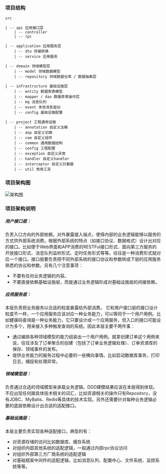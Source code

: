 ### 项目结构

    src

    | -- api 应用接口层
        | -- controller
        | -- rpc

    | -- application 应用服务层
        | -- dto 传输转换
        | -- service 应用服务

    | -- domain 领域模型层
        | -- model 领域数据模型
        | -- repository 领域数据仓库 / 数据抽象层

    | -- infrastructure 基础设施层
        | -- entity 数据库表模型
        | -- mapper / dao 数据库表操作层
        | -- mq 消息队列
        | -- event 本地消息驱动
        | -- config 基础设施配置

    | -- project 工程通用设施
        | -- annotation 自定义注解
        | -- aop 自定义切面
        | -- com 自定义组件
        | -- common 通用数据结构
        | -- config 工程配置
        | -- exception 自定义异常
        | -- handler 自定义handler
        | -- interceptor 自定义拦截器
        | -- util 常用工具


### 项目架构图

![架构图](D:\github\ddd-demo\架构图.jpeg)



### 项目架构说明

##### 用户接口层：

负责入口方向的外部依赖。对外暴露接入端点，使得内部的业务逻辑能够以服务的方式供外部系统消费。根据外部系统的特点（如接口协议、数据格式）设计出对应的接口。比如便于Web界面和APP消费的RESTFul接口形式、面向第三方服务的开放接口形式、消息队列监听形式、定时任务形式等等。往往是一种消费形式就对应一个接口。接口层要负责把不同外部系统的接口协议和参数转成下层的应用服务熟悉的协议和参数。另有几个注意事项：

- 不要有任何业务逻辑的内容。
- 不要直接依赖基础设施层，而是通过业务逻辑形成对基础设施层的间接依赖。

##### 应用服务层：

本层负责把业务服务以合适的粒度暴露给外部消费。 它和用户接口层的接口设计粒度不一样，一个应用服务应该对应一种业务能力，可以等同于一个用户用例。比如健康码查询是一种业务能力，它只要设计成一个应用服务，但入口的接口可能设计为多个，用来接入多种触发查询的系统。因此本层主要干两件事：

- 通过编排各种领域模型的能力组装出一个用户用例。就拿创建订单这个用例来说，往往涉及了订单聚合的创建（包括了订单业务逻辑处理）、订单资源库的保存、领域事件的发布。
- 提供业务能力的服务过程中必要的一些横向事情。比如启动数据库事务，打印日志，捕捉和处理异常。

##### 领域模型层：

负责通过合适的领域模型来承载业务逻辑，DDD建模结果应该在本层得到体现。不应出现任何跟具体技术相关的词汇，比如资源相关的操作只有Repository，没有JDBC、MyBatis、Redis等具体的技术实现。另外还需要针对每种业务逻辑必要的底层依赖设计出合适的适配接口。

##### 基础设施层：

本层主要负责实现各种适配接口，典型的有：

- 对资源存储的访问比如数据库、缓存系统
- 对组织内部其他系统的适配逻辑，一般通过内部rpc协议访问
- 对组织外部第三方厂商系统的适配逻辑
- 对基础框架中间件的适配逻辑，比如消息队列、配置中心、文件系统、监控系统等等。